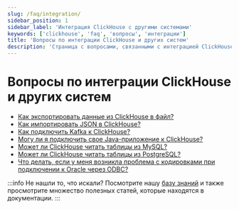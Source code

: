 ```yaml
---
slug: /faq/integration/
sidebar_position: 1
sidebar_label: 'Интеграция ClickHouse с другими системами'
keywords: ['clickhouse', 'faq', 'вопросы', 'интеграции']
title: 'Вопросы по интеграции ClickHouse и других систем'
description: 'Страница с вопросами, связанными с интеграцией ClickHouse с другими системами'
---
```



# Вопросы по интеграции ClickHouse и других систем

- [Как экспортировать данные из ClickHouse в файл?](https://clickhouse.com/docs/knowledgebase/file-export)
- [Как импортировать JSON в ClickHouse?](/integrations/data-ingestion/data-formats/json/intro.md)
- [Как подключить Kafka к ClickHouse?](/integrations/data-ingestion/kafka/index.md)
- [Могу ли я подключить свое Java-приложение к ClickHouse?](/integrations/data-ingestion/dbms/jdbc-with-clickhouse.md)
- [Может ли ClickHouse читать таблицы из MySQL?](/integrations/data-ingestion/dbms/mysql/index.md)
- [Может ли ClickHouse читать таблицы из PostgreSQL?](/integrations/data-ingestion/dbms/postgresql/connecting-to-postgresql.md)
- [Что делать, если у меня возникла проблема с кодировками при подключении к Oracle через ODBC?](/faq/integration/oracle-odbc.md)

:::info Не нашли то, что искали?
Посмотрите нашу [базу знаний](/knowledgebase/) и также просмотрите множество полезных статей, которые находятся в документации.
:::
